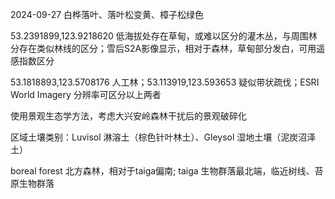 
2024-09-27 白桦落叶、落叶松变黄、樟子松绿色

53.2391899,123.9218620 低海拔处存在草甸，或难以区分的灌木丛，与周围林分存在类似林线的区分；雪后S2A影像显示，相对于森林，草甸部分发白，可用遥感指数区分

53.1818893,123.5708176 人工林；53.113919,123.593653 疑似带状疏伐；ESRI World Imagery 分辨率可区分以上两者

使用景观生态学方法，考虑大兴安岭森林干扰后的景观破碎化

区域土壤类别：Luvisol 淋溶土（棕色针叶林土）、Gleysol 湿地土壤（泥炭沼泽土）

boreal forest 北方森林，相对于taiga偏南; taiga 生物群落最北端，临近树线、苔原生物群落